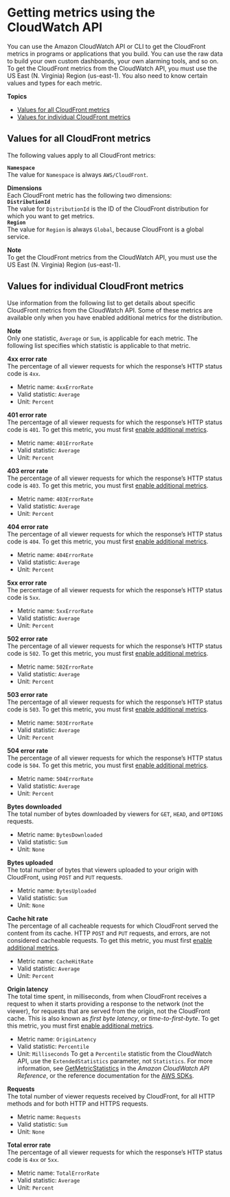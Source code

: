 # Getting metrics using the CloudWatch API<a name="programming-cloudwatch-metrics"></a>

You can use the Amazon CloudWatch API or CLI to get the CloudFront metrics in programs or applications that you build\. You can use the raw data to build your own custom dashboards, your own alarming tools, and so on\. To get the CloudFront metrics from the CloudWatch API, you must use the US East \(N\. Virginia\) Region \(us\-east\-1\)\. You also need to know certain values and types for each metric\.

**Topics**
+ [Values for all CloudFront metrics](#cloudfront-metrics-global-values)
+ [Values for individual CloudFront metrics](#cloudfront-metrics-values)

## Values for all CloudFront metrics<a name="cloudfront-metrics-global-values"></a>

The following values apply to all CloudFront metrics:

**`Namespace`**  
The value for `Namespace` is always `AWS/CloudFront`\.

**Dimensions**  
Each CloudFront metric has the following two dimensions:    
**`DistributionId`**  
The value for `DistributionId` is the ID of the CloudFront distribution for which you want to get metrics\.  
**`Region`**  
The value for `Region` is always `Global`, because CloudFront is a global service\.

**Note**  
To get the CloudFront metrics from the CloudWatch API, you must use the US East \(N\. Virginia\) Region \(us\-east\-1\)\.

## Values for individual CloudFront metrics<a name="cloudfront-metrics-values"></a>

Use information from the following list to get details about specific CloudFront metrics from the CloudWatch API\. Some of these metrics are available only when you have enabled additional metrics for the distribution\.

**Note**  
Only one statistic, `Average` or `Sum`, is applicable for each metric\. The following list specifies which statistic is applicable to that metric\.

**4xx error rate**  
The percentage of all viewer requests for which the response’s HTTP status code is `4xx`\.  
+ Metric name: `4xxErrorRate`
+ Valid statistic: `Average`
+ Unit: `Percent`

**401 error rate**  
The percentage of all viewer requests for which the response’s HTTP status code is `401`\. To get this metric, you must first [enable additional metrics](viewing-cloudfront-metrics.md#monitoring-console.distributions-additional)\.  
+ Metric name: `401ErrorRate`
+ Valid statistic: `Average`
+ Unit: `Percent`

**403 error rate**  
The percentage of all viewer requests for which the response’s HTTP status code is `403`\. To get this metric, you must first [enable additional metrics](viewing-cloudfront-metrics.md#monitoring-console.distributions-additional)\.  
+ Metric name: `403ErrorRate`
+ Valid statistic: `Average`
+ Unit: `Percent`

**404 error rate**  
The percentage of all viewer requests for which the response’s HTTP status code is `404`\. To get this metric, you must first [enable additional metrics](viewing-cloudfront-metrics.md#monitoring-console.distributions-additional)\.  
+ Metric name: `404ErrorRate`
+ Valid statistic: `Average`
+ Unit: `Percent`

**5xx error rate**  
The percentage of all viewer requests for which the response’s HTTP status code is `5xx`\.  
+ Metric name: `5xxErrorRate`
+ Valid statistic: `Average`
+ Unit: `Percent`

**502 error rate**  
The percentage of all viewer requests for which the response’s HTTP status code is `502`\. To get this metric, you must first [enable additional metrics](viewing-cloudfront-metrics.md#monitoring-console.distributions-additional)\.  
+ Metric name: `502ErrorRate`
+ Valid statistic: `Average`
+ Unit: `Percent`

**503 error rate**  
The percentage of all viewer requests for which the response’s HTTP status code is `503`\. To get this metric, you must first [enable additional metrics](viewing-cloudfront-metrics.md#monitoring-console.distributions-additional)\.  
+ Metric name: `503ErrorRate`
+ Valid statistic: `Average`
+ Unit: `Percent`

**504 error rate**  
The percentage of all viewer requests for which the response’s HTTP status code is `504`\. To get this metric, you must first [enable additional metrics](viewing-cloudfront-metrics.md#monitoring-console.distributions-additional)\.  
+ Metric name: `504ErrorRate`
+ Valid statistic: `Average`
+ Unit: `Percent`

**Bytes downloaded**  
The total number of bytes downloaded by viewers for `GET`, `HEAD`, and `OPTIONS` requests\.  
+ Metric name: `BytesDownloaded`
+ Valid statistic: `Sum`
+ Unit: `None`

**Bytes uploaded**  
The total number of bytes that viewers uploaded to your origin with CloudFront, using `POST` and `PUT` requests\.  
+ Metric name: `BytesUploaded`
+ Valid statistic: `Sum`
+ Unit: `None`

**Cache hit rate**  
The percentage of all cacheable requests for which CloudFront served the content from its cache\. HTTP `POST` and `PUT` requests, and errors, are not considered cacheable requests\. To get this metric, you must first [enable additional metrics](viewing-cloudfront-metrics.md#monitoring-console.distributions-additional)\.  
+ Metric name: `CacheHitRate`
+ Valid statistic: `Average`
+ Unit: `Percent`

**Origin latency**  
The total time spent, in milliseconds, from when CloudFront receives a request to when it starts providing a response to the network \(not the viewer\), for requests that are served from the origin, not the CloudFront cache\. This is also known as *first byte latency*, or *time\-to\-first\-byte*\. To get this metric, you must first [enable additional metrics](viewing-cloudfront-metrics.md#monitoring-console.distributions-additional)\.  
+ Metric name: `OriginLatency`
+ Valid statistic: `Percentile`
+ Unit: `Milliseconds`
To get a `Percentile` statistic from the CloudWatch API, use the `ExtendedStatistics` parameter, not `Statistics`\. For more information, see [GetMetricStatistics](https://docs.aws.amazon.com/AmazonCloudWatch/latest/APIReference/API_GetMetricStatistics.html) in the *Amazon CloudWatch API Reference*, or the reference documentation for the [AWS SDKs](https://docs.aws.amazon.com/#sdks)\.

**Requests**  
The total number of viewer requests received by CloudFront, for all HTTP methods and for both HTTP and HTTPS requests\.  
+ Metric name: `Requests`
+ Valid statistic: `Sum`
+ Unit: `None`

**Total error rate**  
The percentage of all viewer requests for which the response’s HTTP status code is `4xx` or `5xx`\.  
+ Metric name: `TotalErrorRate`
+ Valid statistic: `Average`
+ Unit: `Percent`